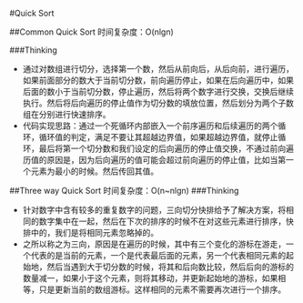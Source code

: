 #Quick Sort

##Common Quick Sort
时间复杂度：O(nlgn)

###Thinking

- 通过对数组进行切分，选择第一个数，然后从前向后，从后向前，进行遍历，如果前面部分的数大于当前切分数，前向遍历停止，如果在后向遍历中，如果后面的数小于当前切分数，停止遍历，然后将两个数字进行交换，交换后继续执行。然后将后向遍历的停止值作为切分数的填放位置，然后划分为两个子数组在分别进行快速排序。
- 代码实现思路：通过一个死循环内部嵌入一个前序遍历和后续遍历的两个循环，循环值的判定，满足不要让其超越边界值，如果超越边界值，就停止循环，最后将第一个切分数和我们设定的后向遍历的停止值交换，不通过前向遍历值的原因是，因为后向遍历的值可能会超过前向遍历的停止值，比如当第一个元素为最小的时候。然后传回其值。


##Three way Quick Sort
时间复杂度：O(n~nlgn)
###Thinking
- 针对数字中含有较多的重复数字的问题，三向切分快排给予了解决方案，将相同的数字集中在一起，然后在下次的排序的时候不在对这些元素进行排序，快排中的，我们是将相同元素忽略掉的。
- 之所以称之为三向，原因是在遍历的时候，其中有三个变化的游标在游走，一个代表的是当前的元素，一个是代表最后面的元素，另一个代表相同元素的起始地，然后当遇到大于切分数的时候，将其和后向数比较，然后后向的游标的数量减一，如果小于这个元素，则将其移动，并更新起始地的游标，如果相等，只是更新当前的数组游标。这样相同的元素不需要再次进行一个排序。



